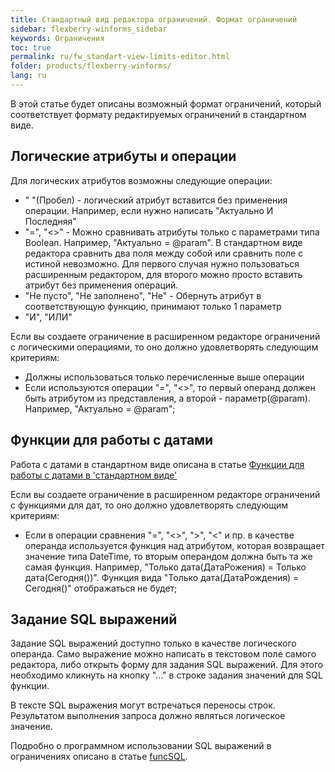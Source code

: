 ```yaml
---
title: Стандартный вид редактора ограничений. Формат ограничений
sidebar: flexberry-winforms_sidebar
keywords: Ограничения
toc: true
permalink: ru/fw_standart-view-limits-editor.html
folder: products/flexberry-winforms/
lang: ru
---
```


В этой статье будет описаны возможный формат ограничений, который соответствует формату редактируемых ограничений в стандартном виде.

## Логические атрибуты и операции
Для логических атрибутов возможны следующие операции:
* " "(Пробел) - логический атрибут вставится без применения операции. Например, если нужно написать "Актуально И Последняя"
* "=", "<>" - Можно сравнивать атрибуты только с параметрами типа Boolean. Например, "Актуально = @param". В стандартном виде редактора сравнить два поля между собой или сравнить поле с истиной невозможно. Для первого случая нужно пользоваться расширенным редактором, для второго можно просто вставить атрибут без применения операций.
* "Не пусто", "Не заполнено", "Не" - Обернуть атрибут в соответствующую функцию, принимают только 1 параметр
* "И", "ИЛИ"

Если вы создаете ограничение в расширенном редакторе ограничений с логическими операциями, то оно должно удовлетворять следующим критериям:
* Должны использоваться только перечисленные выше операции
* Если используются операции "=", "<>", то первый операнд должен быть атрибутом из представления, а второй - параметр(@param). Например, "Актуально = @param";

## Функции для работы с датами
Работа с датами в стандартном виде описана в статье [Функции для работы с датами в 'стандартном виде'](fw_date-limits-standart-view.html)

Если вы создаете ограничение в расширенном редакторе ограничений с функциями для дат, то оно должно удовлетворять следующим критериям:
* Если в операции сравнения "=", "<>", ">", "<" и пр. в качестве операнда используется функция над атрибутом, которая возвращает значение типа DateTime, то вторым операндом должна быть та же самая функция. Например, "Только дата(ДатаРожения) = Только дата(Сегодня())". Функция вида "Только дата(ДатаРождения) = Сегодня()" отображаться не будет;

## Задание SQL выражений
Задание SQL выражений доступно только в качестве логического операнда. Само выражение можно написать в текстовом поле самого редактора, либо открыть форму для задания SQL выражений. Для этого необходимо кликнуть на кнопку "..." в строке задания значений для SQL функции.

В тексте SQL выражения могут встречаться переносы строк. Результатом выполнения запроса должно являться логическое значение.

Подробно о программном использовании SQL выражений в ограничениях описано в статье [funcSQL](fo_func-sql.html).